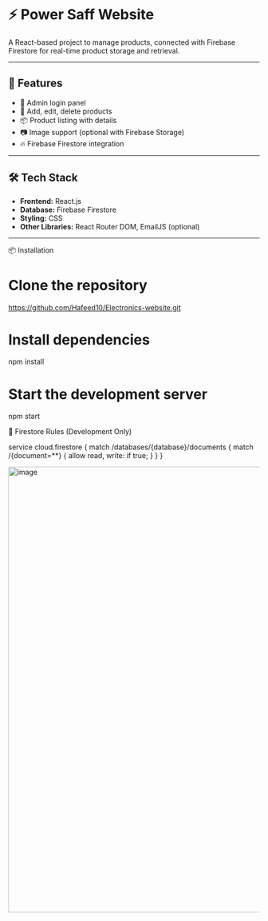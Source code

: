 # ⚡ Power Saff Website
A React-based project to manage products, connected with Firebase Firestore for real-time product storage and retrieval.

---

## 🚀 Features

- 🔐 Admin login panel
- 🛒 Add, edit, delete products
- 📦 Product listing with details
- 📷 Image support (optional with Firebase Storage)
- 🔥 Firebase Firestore integration

---

## 🛠️ Tech Stack

- **Frontend:** React.js
- **Database:** Firebase Firestore
- **Styling:** CSS
- **Other Libraries:** React Router DOM, EmailJS (optional)

---



📦 Installation

# Clone the repository
https://github.com/Hafeed10/Electronics-website.git


# Install dependencies
npm install

# Start the development server
npm start


🔐 Firestore Rules (Development Only)

service cloud.firestore {
  match /databases/{database}/documents {
    match /{document=**} {
      allow read, write: if true;
    }
  }
}

<img width="1902" height="892" alt="image" src="https://github.com/user-attachments/assets/2f0c5186-f745-4a93-88af-2df164b6e1b0" />
